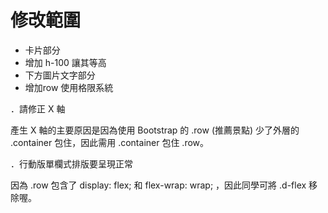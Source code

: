 # 修改範圍
* 卡片部分
 * 增加  h-100 讓其等高
* 下方圖片文字部分
 * 增加row 使用格限系統

 ．請修正 X 軸

產生 X 軸的主要原因是因為使用 Bootstrap 的 .row (推薦景點) 少了外層的 .container 包住，因此需用 .container 包住 .row。

 

．行動版單欄式排版要呈現正常

因為 .row 包含了 display: flex; 和 flex-wrap: wrap; ，因此同學可將 .d-flex 移除喔。